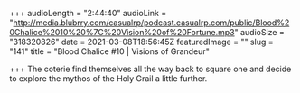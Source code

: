 +++
audioLength = "2:44:40"
audioLink = "http://media.blubrry.com/casualrp/podcast.casualrp.com/public/Blood%20Chalice%2010%20%7C%20Vision%20of%20Fortune.mp3"
audioSize = "318320826"
date = 2021-03-08T18:56:45Z
featuredImage = ""
slug = "141"
title = "Blood Chalice #10 | Visions of Grandeur"

+++
The coterie find themselves all the way back to square one and decide to explore the mythos of the Holy Grail a little further.